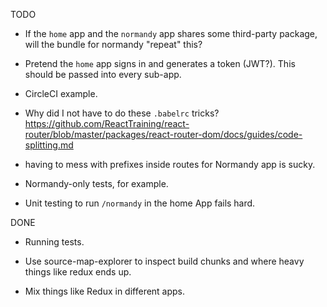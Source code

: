 TODO

* If the `home` app and the `normandy` app shares some third-party package,
  will the bundle for normandy "repeat" this?

* Pretend the `home` app signs in and generates a token (JWT?). This should
  be passed into every sub-app.

* CircleCI example.

* Why did I not have to do these `.babelrc` tricks?
  https://github.com/ReactTraining/react-router/blob/master/packages/react-router-dom/docs/guides/code-splitting.md

* having to mess with prefixes inside routes for Normandy app is sucky.

* Normandy-only tests, for example.

* Unit testing to run `/normandy` in the home App fails hard.

DONE

* Running tests.

* Use source-map-explorer to inspect build chunks and where heavy things
  like redux ends up.

* Mix things like Redux in different apps.
